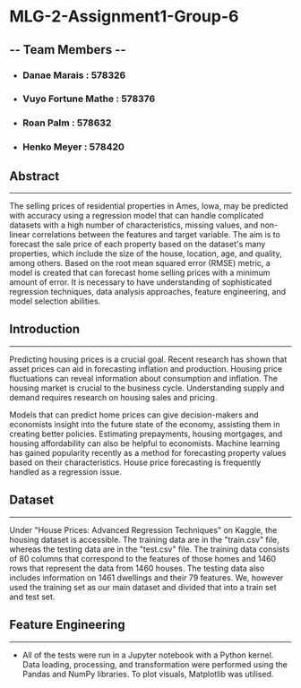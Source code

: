 # **MLG-2-Assignment1-Group-6**
## -- Team Members -- 
* ### Danae Marais : 578326
* ### Vuyo Fortune Mathe : 578376
* ### Roan Palm : 578632
* ### Henko Meyer : 578420

## Abstract
--------------------------------
The selling prices of residential properties in Ames, Iowa, may be predicted with accuracy using a regression model that can handle complicated datasets with a high number of characteristics, missing values, and non-linear correlations between the features and target variable. The aim is to forecast the sale price of each property based on the dataset's many properties, which include the size of the house, location, age, and quality, among others. Based on the root mean squared error (RMSE) metric, a model is created that can forecast home selling prices with a minimum amount of error. It is necessary to have understanding of sophisticated regression techniques, data analysis approaches, feature engineering, and model selection abilities.


## Introduction
---------------------
Predicting housing prices is a crucial goal. Recent research has shown that asset prices can aid in forecasting inflation and production. Housing price fluctuations can reveal information about consumption and inflation. The housing market is crucial to the business cycle. Understanding supply and demand requires research on housing sales and pricing.

Models that can predict home prices can give decision-makers and economists insight into the future state of the economy, assisting them in creating better policies. Estimating prepayments, housing mortgages, and housing affordability can also be helpful to economists. Machine learning has gained popularity recently as a method for forecasting property values based on their characteristics. House price forecasting is frequently handled as a regression issue.

## Dataset
-------------------
Under "House Prices: Advanced Regression Techniques" on Kaggle, the housing dataset is accessible. The training data are in the "train.csv" file, whereas the testing data are in the "test.csv" file. The training data consists of 80 columns that correspond to the features of those homes and 1460 rows that represent the data from 1460 houses. The testing data also includes information on 1461 dwellings and their 79 features. We, however used the training set as our main dataset and divided that into a train set and test set.

## Feature Engineering
---------------------
* All of the tests were run in a Jupyter notebook with a Python kernel.  Data loading, processing, and transformation were performed using the Pandas and NumPy libraries. To plot visuals, Matplotlib was utilised.
